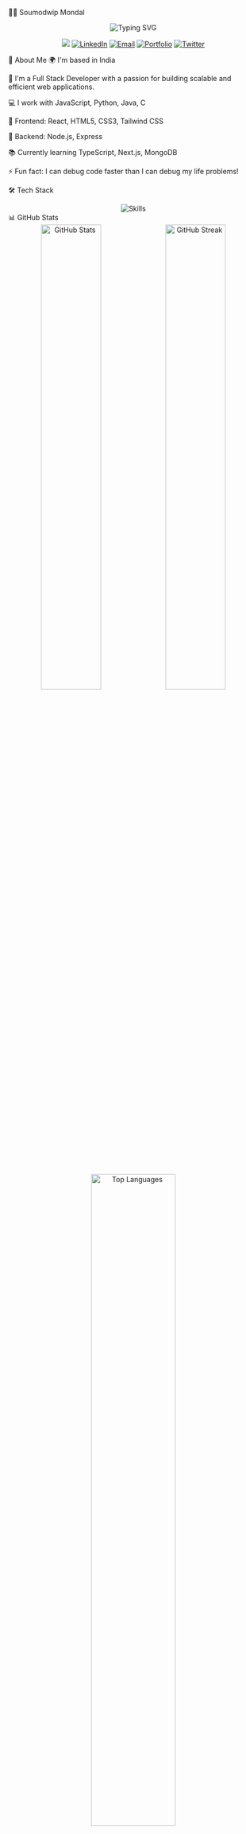 👨‍💻 Soumodwip Mondal
<div align="center"> <img src="https://readme-typing-svg.herokuapp.com?font=Fira+Code&weight=600&size=40&duration=3000&pause=1000&color=6C63FF&center=true&vCenter=true&random=false&width=600&height=100&lines=Full+Stack+Developer;Problem+Solver;Code+Craftsman;Continuous+Learner" alt="Typing SVG" /> </div><p align="center"> <a href="https://github.com/soumodwip-mondal"><img src="https://komarev.com/ghpvc/?username=soumodwip-mondal&style=for-the-badge&color=6C63FF"></a> <a href="https://linkedin.com/in/soumodwip-mondal"><img src="https://img.shields.io/badge/LinkedIn-0077B5?style=for-the-badge&logo=linkedin&logoColor=white" alt="LinkedIn"></a> <a href="mailto:youremail@example.com"><img src="https://img.shields.io/badge/Email-D14836?style=for-the-badge&logo=gmail&logoColor=white" alt="Email"></a> <a href="https://soumodwip-mondal.github.io"><img src="https://img.shields.io/badge/Portfolio-4285F4?style=for-the-badge&logo=google-chrome&logoColor=white" alt="Portfolio"></a> <a href="https://twitter.com/yourhandle"><img src="https://img.shields.io/badge/Twitter-1DA1F2?style=for-the-badge&logo=twitter&logoColor=white" alt="Twitter"></a> </p>
💫 About Me
🌍 I'm based in India

💼 I'm a Full Stack Developer with a passion for building scalable and efficient web applications.

💻 I work with JavaScript, Python, Java, C

🎨 Frontend: React, HTML5, CSS3, Tailwind CSS

🔧 Backend: Node.js, Express

📚 Currently learning TypeScript, Next.js, MongoDB

⚡ Fun fact: I can debug code faster than I can debug my life problems!

🛠️ Tech Stack
<div align="center"> <img src="https://skillicons.dev/icons?i=react,js,html,css,tailwind,nodejs,express,java,python,c,git,postman,mongodb,nextjs,ts&theme=dark" alt="Skills" /> </div>
📊 GitHub Stats
<div align="center"> <img src="https://github-readme-stats.vercel.app/api?username=soumodwip-mondal&show_icons=true&theme=tokyonight&hide_border=true&count_private=true" width="49%" alt="GitHub Stats" /> <img src="https://github-readme-streak-stats.herokuapp.com/?user=soumodwip-mondal&theme=tokyonight&hide_border=true" width="49%" alt="GitHub Streak" /> </div><div align="center"> <img src="https://github-readme-stats.vercel.app/api/top-langs/?username=soumodwip-mondal&layout=compact&theme=tokyonight&hide_border=true" width="58%" alt="Top Languages" /> </div>
## 📊 Commits Heatmap

<div align="center">
  
  ![GitHub Contribution Heatmap](https://raw.githubusercontent.com/soumodwip-mondal/soumodwip-mondal/output/github-contribution-grid-snake-dark.svg#gh-dark-mode-only)
  ![GitHub Contribution Heatmap](https://raw.githubusercontent.com/soumodwip-mondal/soumodwip-mondal/output/github-contribution-grid-snake.svg#gh-light-mode-only)
  
</div>

<div align="center">
  
  <!-- Option 1: Calendar Heatmap -->
  <img src="https://github-readme-stats.vercel.app/api/top-langs/?username=soumodwip-mondal&layout=compact&theme=tokyonight&hide_border=true" width="58%" alt="Top Languages" />
  
  <!-- Option 2: Another style of contribution visualization -->
  <img src="https://github-profile-summary-cards.vercel.app/api/cards/profile-details?username=soumodwip-mondal&theme=tokyonight" width="98%" alt="Activity Graph" />
  
</div>
<div align="center"> <img src="https://spotify-github-profile.vercel.app/api/view?uid=your-spotify-id&cover_image=true&theme=novatorem&bar_color=53b14f&bar_color_cover=false" alt="Spotify Playing" /> </div>
📚 My Latest Blog Posts
<!-- BLOG-POST-LIST:START -->
The Future of Web Development - 2025 Trends

Mastering React: Advanced Hooks and Patterns

Building Scalable Backend Services with Node.js

<!-- BLOG-POST-LIST:END -->
📈 Contribution Graph
<div align="center"> <img src="https://github-readme-activity-graph.vercel.app/graph?username=soumodwip-mondal&theme=tokyo-night&hide_border=true" width="98%" alt="Contribution Graph" /> </div><div align="center"> <img src="https://capsule-render.vercel.app/api?type=waving&color=gradient&height=150&section=footer&animation=twinkling" width="100%" /> </div>
